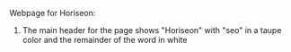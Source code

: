 Webpage for Horiseon:

1)  The main header for the page shows "Horiseon" with "seo" in a taupe color and the remainder of the word in white
